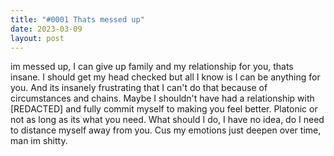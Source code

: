 ```yaml
---
title: "#0001 Thats messed up"
date: 2023-03-09 
layout: post
---
```


im messed up, I can give up family and my relationship for you, thats insane. I should get my head checked but all I know is I can be anything for you. And its insanely frustrating that I can't do that because of circumstances and chains. Maybe I shouldn't have had a relationship with [REDACTED] and fully commit myself to making you feel better. Platonic or not as long as its what you need. What should I do, I have no idea, do I need to distance myself away from you. Cus my emotions just deepen over time, man im shitty.
